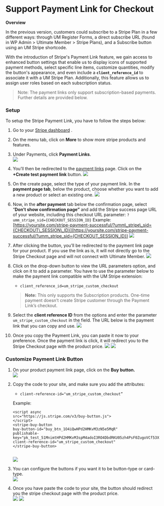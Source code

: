 ---
---
# Support Payment Link for Checkout
 <strong>Overview</strong>

 In the previous version, customers could subscribe to a Stripe Plan in a few different ways: through UM Register Forms, a direct subscribe URL (found in WP Admin &gt; Ultimate Member &gt; Stripe Plans), and a Subscribe button using an UM Stripe shortcode.

 With the introduction of Stripe's Payment Link feature, we gain access to enhanced button settings that enable us to display icons of supported payment methods, select specific line items, customize quantities, modify the button's appearance, and even include a <strong>`client_reference_id`</strong> to associate it with a UM Stripe Plan. Additionally, this feature allows us to assign user roles based on each subscription status.

> Note: The payment links only support subscription-based payments. Further details are provided below.

### <strong>Setup</strong>

 To setup the Stripe Payment Link, you have to follow the steps below:

1. Go to your  [Stripe dashboard](https://dashboard.stripe.com/) .
2. On the menu tab, click on <strong>More</strong> to show more stripe products and features.
3. Under Payments, click <strong>Payment Links</strong>.  
      ![](https://s3.amazonaws.com/helpscout.net/docs/assets/561c96629033600a7a36d662/images/6537f4eac5ebc545bcfe0487/file-D6ctqMwDSG.png)
4. You’ll then be redirected to the  [payment links](https://dashboard.stripe.com/test/payment-links)  page. Click on the <strong>+Create test payment link</strong> button.   ![](https://s3.amazonaws.com/helpscout.net/docs/assets/561c96629033600a7a36d662/images/6537f5005d28e52158f52079/file-QJl4C2VFKW.png)
5. On the create page, select the type of your payment link. In the <strong>payment page tab</strong>, below the product, choose whether you want to add a new product or select an existing one.   ![](https://s3.amazonaws.com/helpscout.net/docs/assets/561c96629033600a7a36d662/images/6537f59ac5ebc545bcfe048b/file-t7ySDeICqc.png)
6. Now, in the <strong>after payment</strong> tab below the confirmation page, select “<strong>Don’t show confirmation page”</strong> and add the Stripe success page URL of your website, including this checkout URL parameter: `?umm_stripe_sid={CHECKOUT_SESSION_ID}` Example:  [https://yoursite.com/stripe-payment-successful/?umm\_stripe\_sid={CHECKOUT\_SESSION\_ID}](https://yoursite.com/stripe-payment-successful/?umm_stripe_sid={CHECKOUT_SESSION_ID})  ![](https://s3.amazonaws.com/helpscout.net/docs/assets/561c96629033600a7a36d662/images/6537f5fb5929497d15ca1131/file-o2F5qU8niA.png)
7. After clicking the button, you’ll be redirected to the payment link page for your product. If you use the link as is, it will not directly go to the Stripe Checkout page and will not connect with Ultimate Member.   ![](https://s3.amazonaws.com/helpscout.net/docs/assets/561c96629033600a7a36d662/images/6537f680d8bb8c0afe6e137f/file-l1rWjEkbXS.png)
8. Click on the drop-down button to view the URL parameters option, and click on it to add a parameter. You have to use the parameter below to make the payment link compatible with the UM Stripe extension: 
    - `client_reference_id=um_stripe_custom_checkout`
    
    > <strong>Note:</strong> This only supports the Subscription products. One-time payment doesn’t create Stripe customer through the Payment Link’s checkout.
9. Select the <strong>client reference ID</strong> from the options and enter the parameter `um_stripe_custom_checkout` in the field. The URL below is the payment link that you can copy and use.   ![](https://s3.amazonaws.com/helpscout.net/docs/assets/561c96629033600a7a36d662/images/6537f6a45929497d15ca1133/file-JepZ8xhCHK.png)
10. Once you copy the Payment Link, you can paste it now to your preference. Once the payment link is click, it will redirect you to the Stripe Checkout page with the product price.  ![](https://s3.amazonaws.com/helpscout.net/docs/assets/561c96629033600a7a36d662/images/65394d8103e87e076b635e2e/file-263F6w981Z.png)  ![](https://s3.amazonaws.com/helpscout.net/docs/assets/561c96629033600a7a36d662/images/65394db16a23f959ef28c8f9/file-faW0wp6rvG.png)

### Customize Payment Link Button

1. On your product payment link page, click on the <strong>Buy button.  
      ![](https://s3.amazonaws.com/helpscout.net/docs/assets/561c96629033600a7a36d662/images/6537f6f4d8bb8c0afe6e1380/file-Y6fr7Y7UgJ.png)</strong>
2. Copy the code to your site, and make sure you add the attributes: 
    - `client-reference-id="um_stripe_custom_checkout”`
    
     Example:
    
     ```
    <script async
    src="https://js.stripe.com/v3/buy-button.js">
    </script>
    <stripe-buy-button
    buy-button-id="buy_btn_1O4iQwHPd2HMKvM3zN5e5MqR"
    publishable-key="pk_test_51MnimtHPd2HMKvM3spM4adoI3RO4DbdRKU05zh4PsF0ZugoVCf53XDKgKnJGJNvd4vHOR3fjiRawBX223hj0Rjbj00RyUJsTtg"
    client-reference-id="um_stripe_custom_checkout"
    </stripe-buy-button>
    	
    ```
    
      ![](https://s3.amazonaws.com/helpscout.net/docs/assets/561c96629033600a7a36d662/images/653951ebe4e85872dc277686/file-ehhaKROXP2.png)
3. You can configure the buttons if you want it to be button-type or card-type.  
      ![](https://s3.amazonaws.com/helpscout.net/docs/assets/561c96629033600a7a36d662/images/6537f6de5d28e52158f5207d/file-jS0pZp1Obm.png)
4. Once you have paste the code to your site, the button should redirect you the stripe checkout page with the product price.   
      ![](https://s3.amazonaws.com/helpscout.net/docs/assets/561c96629033600a7a36d662/images/6539542e973c74752598d9f0/file-HRSbbLzh1H.png)  ![](https://s3.amazonaws.com/helpscout.net/docs/assets/561c96629033600a7a36d662/images/65394db16a23f959ef28c8f9/file-faW0wp6rvG.png)